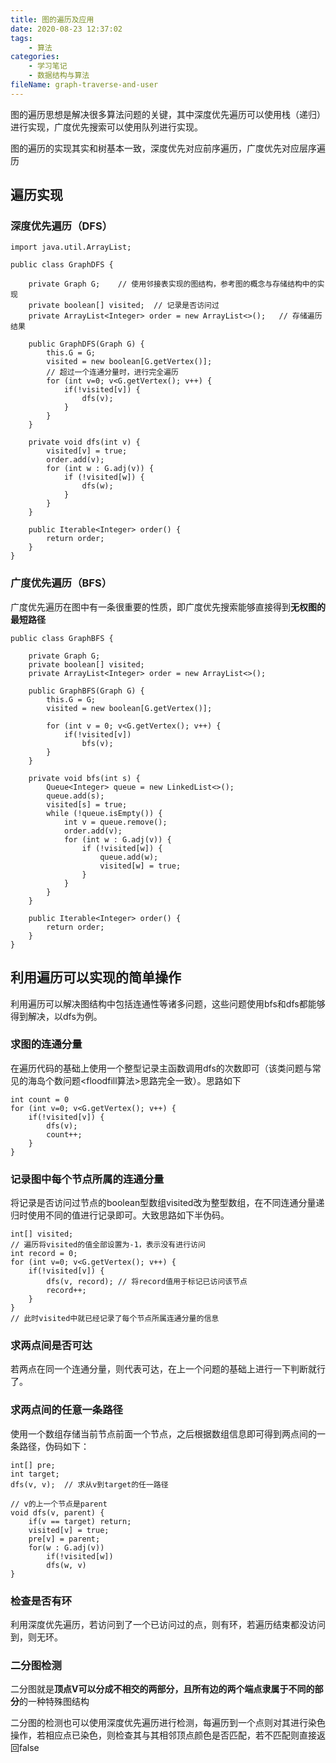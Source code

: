 ```yaml
---
title: 图的遍历及应用
date: 2020-08-23 12:37:02
tags:
	- 算法
categories:
	- 学习笔记
	- 数据结构与算法
fileName: graph-traverse-and-user
---
```


图的遍历思想是解决很多算法问题的关键，其中深度优先遍历可以使用栈（递归）进行实现，广度优先搜索可以使用队列进行实现。

图的遍历的实现其实和树基本一致，深度优先对应前序遍历，广度优先对应层序遍历

## 遍历实现

### 深度优先遍历（DFS）

```
import java.util.ArrayList;

public class GraphDFS {

    private Graph G;	// 使用邻接表实现的图结构，参考图的概念与存储结构中的实现
    private boolean[] visited;	// 记录是否访问过
    private ArrayList<Integer> order = new ArrayList<>();	// 存储遍历结果

    public GraphDFS(Graph G) {
        this.G = G;
        visited = new boolean[G.getVertex()];
        // 超过一个连通分量时，进行完全遍历
        for (int v=0; v<G.getVertex(); v++) {
            if(!visited[v]) {
                dfs(v);
            }
        }
    }

    private void dfs(int v) {
        visited[v] = true;
        order.add(v);
        for (int w : G.adj(v)) {
            if (!visited[w]) {
                dfs(w);
            }
        }
    }

    public Iterable<Integer> order() {
        return order;
    }
}
```



### 广度优先遍历（BFS）

广度优先遍历在图中有一条很重要的性质，即广度优先搜索能够直接得到**无权图的最短路径**

```
public class GraphBFS {

    private Graph G;
    private boolean[] visited;
    private ArrayList<Integer> order = new ArrayList<>();

    public GraphBFS(Graph G) {
        this.G = G;
        visited = new boolean[G.getVertex()];

        for (int v = 0; v<G.getVertex(); v++) {
            if(!visited[v])
                bfs(v);
        }
    }

    private void bfs(int s) {
        Queue<Integer> queue = new LinkedList<>();
        queue.add(s);
        visited[s] = true;
        while (!queue.isEmpty()) {
            int v = queue.remove();
            order.add(v);
            for (int w : G.adj(v)) {
                if (!visited[w]) {
                    queue.add(w);
                    visited[w] = true;
                }
            }
        }
    }

    public Iterable<Integer> order() {
        return order;
    }
}
```





## 利用遍历可以实现的简单操作

利用遍历可以解决图结构中包括连通性等诸多问题，这些问题使用bfs和dfs都能够得到解决，以dfs为例。

### 求图的连通分量

在遍历代码的基础上使用一个整型记录主函数调用dfs的次数即可（该类问题与常见的海岛个数问题\<floodfill算法\>思路完全一致）。思路如下

```
int count = 0
for (int v=0; v<G.getVertex(); v++) {
    if(!visited[v]) {
        dfs(v);
        count++;
    }
}
```



### 记录图中每个节点所属的连通分量

将记录是否访问过节点的boolean型数组visited改为整型数组，在不同连通分量递归时使用不同的值进行记录即可。大致思路如下半伪码。

```
int[] visited;
// 遍历将visited的值全部设置为-1，表示没有进行访问
int record = 0;
for (int v=0; v<G.getVertex(); v++) {
    if(!visited[v]) {
        dfs(v, record);	// 将record值用于标记已访问该节点
        record++;
    }
}
// 此时visited中就已经记录了每个节点所属连通分量的信息
```



### 求两点间是否可达

若两点在同一个连通分量，则代表可达，在上一个问题的基础上进行一下判断就行了。



### 求两点间的任意一条路径

使用一个数组存储当前节点前面一个节点，之后根据数组信息即可得到两点间的一条路径，伪码如下：

```
int[] pre;
int target;
dfs(v, v);	// 求从v到target的任一路径

// v的上一个节点是parent
void dfs(v, parent) {
	if(v == target) return;
	visited[v] = true;
	pre[v] = parent;
	for(w : G.adj(v))
		if(!visited[w])
		dfs(w, v)
}
```



### 检查是否有环

利用深度优先遍历，若访问到了一个已访问过的点，则有环，若遍历结束都没访问到，则无环。



### 二分图检测

二分图就是**顶点V可以分成不相交的两部分，且所有边的两个端点隶属于不同的部分**的一种特殊图结构

二分图的检测也可以使用深度优先遍历进行检测，每遍历到一个点则对其进行染色操作，若相应点已染色，则检查其与其相邻顶点颜色是否匹配，若不匹配则直接返回false







